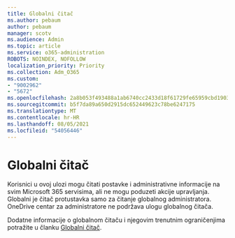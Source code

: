 ```yaml
---
title: Globalni čitač
ms.author: pebaum
author: pebaum
manager: scotv
ms.audience: Admin
ms.topic: article
ms.service: o365-administration
ROBOTS: NOINDEX, NOFOLLOW
localization_priority: Priority
ms.collection: Adm_O365
ms.custom:
- "9002962"
- "5672"
ms.openlocfilehash: 2a8b053f493488a1ab6740cc2433d18f61729fe65959cbd1903ad689000113b2
ms.sourcegitcommit: b5f7da89a650d2915dc652449623c78be6247175
ms.translationtype: MT
ms.contentlocale: hr-HR
ms.lasthandoff: 08/05/2021
ms.locfileid: "54056446"
---
```

# <a name="global-reader"></a>Globalni čitač

Korisnici u ovoj ulozi mogu čitati postavke i administrativne informacije na svim Microsoft 365 servisima, ali ne mogu poduzeti akcije upravljanja. Globalni je čitač protustavka samo za čitanje globalnog administratora.
OneDrive centar za administratore ne podržava ulogu globalnog čitača.

Dodatne informacije o globalnom čitaču i njegovim trenutnim ograničenjima potražite u članku [Globalni čitač](https://docs.microsoft.com/azure/active-directory/users-groups-roles/directory-assign-admin-roles#global-reader).
